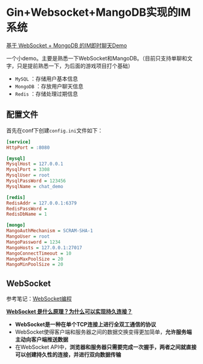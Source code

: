 # Gin+Websocket+MangoDB实现的IM系统

[基于 WebSocket + MongoDB 的IM即时聊天Demo](https://blog.csdn.net/weixin_45304503/article/details/121787022)

一个小demo。主要是熟悉一下WebSocket和MangoDB。（目前只支持单聊和文字，只是提前熟悉一下，为后面的游戏项目打个基础）

- `MySQL` ：存储用户基本信息
- `MongoDB` ：存放用户聊天信息
- `Redis` ：存储处理过期信息

## 配置文件

首先在conf下创建`config.ini`文件如下：

```ini
[service]
HttpPort = :8080

[mysql]
MysqlHost = 127.0.0.1
MysqlPort = 3308
MysqlUser = root
MysqlPassWord = 123456
MysqlName = chat_demo

[redis]
RedisAddr = 127.0.0.1:6379
RedisPassWord =
RedisDbName = 1

[mongo]
MangoAuthMechanism = SCRAM-SHA-1
MangoUser = root
MangoPassword = 1234
MangoHosts = 127.0.0.1:27017
MangoConnectTimeout = 10
MangoMaxPoolSize = 20
MangoMinPoolSize = 20
```

## WebSocket

参考笔记：[WebSocket编程](https://www.qingbo1011.top/2022/04/25/Golang%E8%BF%9B%E9%98%B601%20%E7%BD%91%E7%BB%9C%E7%BC%96%E7%A8%8B/#websocket%E7%BC%96%E7%A8%8B)

**[WebSocket 是什么原理？为什么可以实现持久连接？](https://www.zhihu.com/question/20215561/answer/40316953)**

- **WebSocket是一种在单个TCP连接上进行全双工通信的协议**
- WebSocket使得客户端和服务器之间的数据交换变得更加简单，**允许服务端主动向客户端推送数据**
- 在WebSocket API中，**浏览器和服务器只需要完成一次握手，两者之间就直接可以创建持久性的连接，并进行双向数据传输**

## 







